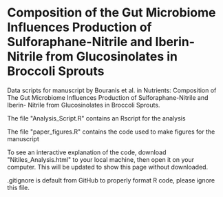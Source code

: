 # Composition of the Gut Microbiome Influences Production of Sulforaphane-Nitrile and Iberin-Nitrile from Glucosinolates in Broccoli Sprouts

Data scripts for manuscript by Bouranis et al. in Nutrients: Composition of The Gut Microbiome Influences Production of Sulforaphane-Nitrile and Iberin- Nitrile from Glucosinolates in Broccoli Sprouts.

The file "Analysis_Script.R" contains an Rscript for the analysis

The file "paper_figures.R" contains the code used to make figures for the manuscript

To see an interactive explanation of the code, download "Nitiles_Analysis.html" to your local machine, then open it on your computer. This will be updated to show this page without downloaded.

.gitignore is default from GitHub to properly format R code, please ignore this file.
